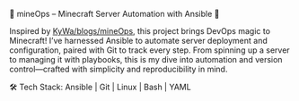 🌟 mineOps – Minecraft Server Automation with Ansible 🌟

Inspired by [KyWa/blogs/mineOps](https://github.com/KyWa/blogs/tree/master/mineOps), this project brings DevOps magic to Minecraft! I’ve harnessed Ansible to automate server deployment and configuration, paired with Git to track every step. From spinning up a server to managing it with playbooks, this is my dive into automation and version control—crafted with simplicity and reproducibility in mind.

🛠️ Tech Stack: Ansible | Git | Linux | Bash | YAML
